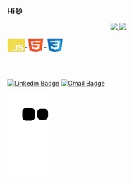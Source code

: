 ### Hi😄

<div align="center">
  <a href="https://github.com/dienieper">
  <img height="180em" src="https://github-readme-stats.vercel.app/api?username=dienieper&show_icons=true&theme=dracula&include_all_commits=true&count_private=true"/>
  <img height="180em" src="https://github-readme-stats.vercel.app/api/top-langs/?username=dienieper&layout=compact&langs_count=7&theme=dracula"/>
</div>
  <div style="display: inline_block"><br>
    <img align="center" alt="dieni-Js" height="30" width="40" src="https://raw.githubusercontent.com/devicons/devicon/master/icons/javascript/javascript-plain.svg">
    <img align="center" alt="dieni-HTML" height="30" width="40" src="https://raw.githubusercontent.com/devicons/devicon/master/icons/html5/html5-original.svg">
   <img align="center" alt="dieni-CSS" height="30" width="40" src="https://raw.githubusercontent.com/devicons/devicon/master/icons/css3/css3-original.svg">
    </div>
  
  <br><br>
  
  
   
  [![Linkedin Badge](https://img.shields.io/badge/-Dienieper%20Oliveira-6633cc?style=flat-square&logo=Linkedin&logoColor=white&link=https://www.linkedin.com/in/dienieper-oliveira-98a7a4217/)](https://www.linkedin.com/in/dienieper-oliveira-98a7a4217/) 
[![Gmail Badge](https://img.shields.io/badge/-dienieper@outlook.com-6633cc?style=flat-square&logo=Gmail&logoColor=white&link=mailto:dienieper@outlook.com)](mailto:dienieper@outlook.com)
    
   
  
    
   ![Snake animation](https://github.com/rafaballerini/rafaballerini/blob/output/github-contribution-grid-snake.svg)
      
      
     

